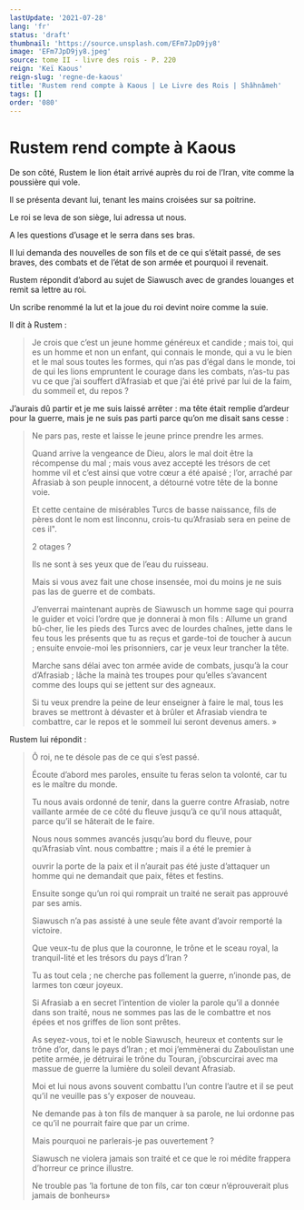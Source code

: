 ```yaml
---
lastUpdate: '2021-07-28'
lang: 'fr'
status: 'draft'
thumbnail: 'https://source.unsplash.com/EFm7JpD9jy8'
image: 'EFm7JpD9jy8.jpeg'
source: tome II - livre des rois - P. 220
reign: 'Keï Kaous'
reign-slug: 'regne-de-kaous'
title: 'Rustem rend compte à Kaous | Le Livre des Rois | Shâhnâmeh'
tags: []
order: '080'
---
```


<!-- LTeX: language=fr -->

# Rustem rend compte à Kaous

De son côté, Rustem le lion était arrivé auprès du roi de l’Iran, vite comme la poussière qui vole.

Il se présenta devant lui, tenant les mains croisées sur sa poitrine.

Le roi se leva de son siège, lui adressa ut nous.

A les questions d’usage et le serra dans ses bras.

Il lui demanda des nouvelles de son fils et de ce qui s’était passé, de ses braves, des combats et de l’état de son armée et pourquoi il revenait.

Rustem répondit d’abord au sujet de Siawusch avec de grandes louanges et remit sa lettre au roi.

Un scribe renommé la lut et la joue du roi devint noire comme la suie.

Il dit à Rustem :

> Je crois que c’est un jeune homme généreux et candide ; mais toi, qui es un homme et non un enfant, qui connais le monde, qui a vu le bien et le mal sous toutes les formes, qui n’as pas d’égal dans le monde, toi de qui les lions empruntent le courage dans les combats, n’as-tu pas vu ce que j’ai souffert d’Afrasiab et que j’ai été privé par lui de la faim, du sommeil et, du repos ?

J’aurais dû partir et je me suis laissé arrêter : ma tête était remplie d’ardeur pour la guerre, mais je ne suis pas parti parce qu’on me disait sans cesse :

> Ne pars pas, reste et laisse le jeune prince prendre les armes.
>
> Quand arrive la vengeance de Dieu, alors le mal doit être la récompense du mal ; mais vous avez accepté les trésors de cet homme vil et c’est ainsi que votre cœur a été apaisé ; l’or, arraché par Afrasiab à son peuple innocent, a détourné votre tête de la bonne voie.
>
> Et cette centaine de misérables Turcs de basse naissance, fils de pères dont le nom est linconnu, crois-tu qu’Afrasiab sera en peine de ces il".
>
> 2 otages ?
>
> Ils ne sont à ses yeux que de l’eau du ruisseau.
>
> Mais si vous avez fait une chose insensée, moi du moins je ne suis pas las de guerre et de combats.
>
> J’enverrai maintenant auprès de Siawusch un homme sage qui pourra le guider et voici l’ordre que je donnerai à mon fils : Allume un grand bû-cher, lie les pieds des Turcs avec de lourdes chaînes, jette dans le feu tous les présents que tu as reçus et garde-toi de toucher à aucun ; ensuite envoie-moi les prisonniers, car je veux leur trancher la tête.
>
> Marche sans délai avec ton armée avide de combats, jusqu’à la cour d’Afrasiab ; lâche la mainà tes troupes pour qu’elles s’avancent comme des loups qui se jettent sur des agneaux.
>
> Si tu veux prendre la peine de leur enseigner à faire le mal, tous les braves se mettront à dévaster et à brûler et Afrasiab viendra te combattre, car le repos et le sommeil lui seront devenus amers. »

Rustem lui répondit :

> Ô roi, ne te désole pas de ce qui s’est passé.
>
> Écoute d’abord mes paroles, ensuite tu feras selon ta volonté, car tu es le maître du monde.
>
> Tu nous avais ordonné de tenir, dans la guerre contre Afrasiab, notre vaillante armée de ce côté du fleuve jusqu’à ce qu’il nous attaquât, parce qu’il se hâterait de le faire.
>
> Nous nous sommes avancés jusqu’au bord du fleuve, pour qu’Afrasiab vînt. nous combattre ; mais il a été le premier à
>
> ouvrir la porte de la paix et il n’aurait pas été juste d’attaquer un homme qui ne demandait que paix, fêtes et festins.
>
> Ensuite songe qu’un roi qui romprait un traité ne serait pas approuvé par ses amis.
>
> Siawusch n’a pas assisté à une seule fête avant d’avoir remporté la victoire.
>
> Que veux-tu de plus que la couronne, le trône et le sceau royal, la tranquil-Iité et les trésors du pays d’Iran ?
>
> Tu as tout cela ; ne cherche pas follement la guerre, n’inonde pas, de larmes ton cœur joyeux.
>
> Si Afrasiab a en secret l’intention de violer la parole qu’il a donnée dans son traité, nous ne sommes pas las de le combattre et nos épées et nos griffes de lion sont prêtes.
>
> As seyez-vous, toi et le noble Siawusch, heureux et contents sur le trône d’or, dans le pays d’Iran ; et moi j’emmènerai du Zaboulistan une petite armée, je détruirai le trône du Touran, j’obscurcirai avec ma massue de guerre la lumière du soleil devant Afrasiab.
>
> Moi et lui nous avons souvent combattu l’un contre l’autre et il se peut qu’il ne veuille pas s’y exposer de nouveau.
>
> Ne demande pas à ton fils de manquer à sa parole, ne lui ordonne pas ce qu’il ne pourrait faire que par un crime.
>
> Mais pourquoi ne parlerais-je pas ouvertement ?
>
> Siawusch ne violera jamais son traité et ce que le roi médite frappera d’horreur ce prince illustre.
>
> Ne trouble pas ’la fortune de ton fils, car ton cœur n’éprouverait plus jamais de bonheurs»
